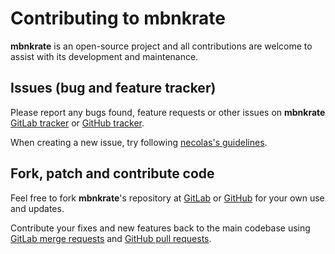 # Contributing to mbnkrate

**mbnkrate** is an open-source project and all contributions are welcome to assist with its
development and maintenance.

## Issues (bug and feature tracker)

Please report any bugs found, feature requests or other issues on
**mbnkrate** [GitLab tracker][gitlab-issues]
or [GitHub tracker][github-issues].

When creating a new issue, try following [necolas's guidelines][issue-guidelines].

## Fork, patch and contribute code

Feel free to fork **mbnkrate**'s repository at [GitLab][bot-gitlab]
or [GitHub][bot-github] for your own use and updates.

Contribute your fixes and new features back to the main codebase using
[GitLab merge requests][gitlab-merge-requests]
and [GitHub pull requests][github-pull-requests].

[gitlab-issues]: https://gitlab.com/bot-by/mbnk/mbnkrate/-/issues
[github-issues]: https://github.com/bot-by/mbnkrate/issues
[issue-guidelines]: http://github.com/necolas/issue-guidelines/#readme
[bot-gitlab]: https://gitlab.com/bot-by/mbnk/mbnkrate/
[bot-github]: https://github.com/bot-by/mbnkrate/
[gitlab-merge-requests]: https://docs.gitlab.com/ee/user/project/merge_requests/creating_merge_requests.html
[github-pull-requests]: https://docs.github.com/en/github/collaborating-with-pull-requests/proposing-changes-to-your-work-with-pull-requests/creating-a-pull-request
